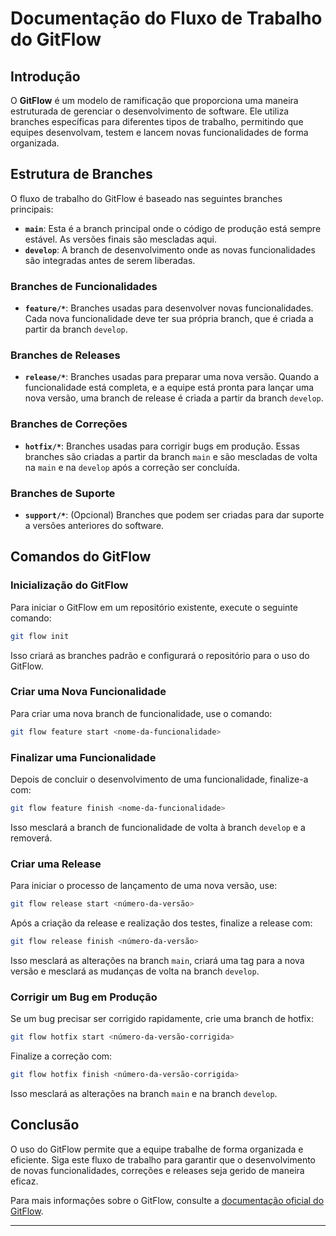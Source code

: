 # Documentação do Fluxo de Trabalho do GitFlow

## Introdução

O **GitFlow** é um modelo de ramificação que proporciona uma maneira estruturada de gerenciar o desenvolvimento de software. Ele utiliza branches específicas para diferentes tipos de trabalho, permitindo que equipes desenvolvam, testem e lancem novas funcionalidades de forma organizada.

## Estrutura de Branches

O fluxo de trabalho do GitFlow é baseado nas seguintes branches principais:

- **`main`**: Esta é a branch principal onde o código de produção está sempre estável. As versões finais são mescladas aqui.
- **`develop`**: A branch de desenvolvimento onde as novas funcionalidades são integradas antes de serem liberadas.

### Branches de Funcionalidades

- **`feature/*`**: Branches usadas para desenvolver novas funcionalidades. Cada nova funcionalidade deve ter sua própria branch, que é criada a partir da branch `develop`.

### Branches de Releases

- **`release/*`**: Branches usadas para preparar uma nova versão. Quando a funcionalidade está completa, e a equipe está pronta para lançar uma nova versão, uma branch de release é criada a partir da branch `develop`.

### Branches de Correções

- **`hotfix/*`**: Branches usadas para corrigir bugs em produção. Essas branches são criadas a partir da branch `main` e são mescladas de volta na `main` e na `develop` após a correção ser concluída.

### Branches de Suporte

- **`support/*`**: (Opcional) Branches que podem ser criadas para dar suporte a versões anteriores do software.

## Comandos do GitFlow

### Inicialização do GitFlow

Para iniciar o GitFlow em um repositório existente, execute o seguinte comando:

```bash
git flow init
```

Isso criará as branches padrão e configurará o repositório para o uso do GitFlow.

### Criar uma Nova Funcionalidade

Para criar uma nova branch de funcionalidade, use o comando:

```bash
git flow feature start <nome-da-funcionalidade>
```

### Finalizar uma Funcionalidade

Depois de concluir o desenvolvimento de uma funcionalidade, finalize-a com:

```bash
git flow feature finish <nome-da-funcionalidade>
```

Isso mesclará a branch de funcionalidade de volta à branch `develop` e a removerá.

### Criar uma Release

Para iniciar o processo de lançamento de uma nova versão, use:

```bash
git flow release start <número-da-versão>
```

Após a criação da release e realização dos testes, finalize a release com:

```bash
git flow release finish <número-da-versão>
```

Isso mesclará as alterações na branch `main`, criará uma tag para a nova versão e mesclará as mudanças de volta na branch `develop`.

### Corrigir um Bug em Produção

Se um bug precisar ser corrigido rapidamente, crie uma branch de hotfix:

```bash
git flow hotfix start <número-da-versão-corrigida>
```

Finalize a correção com:

```bash
git flow hotfix finish <número-da-versão-corrigida>
```

Isso mesclará as alterações na branch `main` e na branch `develop`.


## Conclusão

O uso do GitFlow permite que a equipe trabalhe de forma organizada e eficiente. Siga este fluxo de trabalho para garantir que o desenvolvimento de novas funcionalidades, correções e releases seja gerido de maneira eficaz.

Para mais informações sobre o GitFlow, consulte a [documentação oficial do GitFlow](https://nvie.com/posts/a-successful-git-branching-model/).

---
